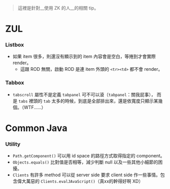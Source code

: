 > 這裡是針對__使用 ZK 的人__的相關 tip。

ZUL
===
### Listbox ###
* 如果 item 很多，則還沒有顯示到的 item 內容會是空白，等捲到才會實際 render。
	* 這跟 ROD 無關，啟動 ROD 是連 item 外頭的 `<tr><td>` 都不會 render。

### Tabbox ###
* `tabscroll` 屬性不是定義 `tabpanel` 可不可以滾（`tabpanel`：關我屁事），
	而是 `tabs` 裡頭的 `tab` 太多的時候，到底是全部排出來，還是依寬度只顯示某幾個。（WTF......）

Common Java
===========
### Utility ###
* `Path.getComponent()` 可以用 id space 的路徑方式取得指定的 component。
* `Objects.equals()` 比對值是否相等，減少判斷 null 以及一些其他小細節的困擾。
* `Clients` 有許多 method 可以從 server side 要求 client side 作一些事情。包含偉大萬惡的 `Clients.evalJAvaScript()`（真xx的幹得好啊 XD）

